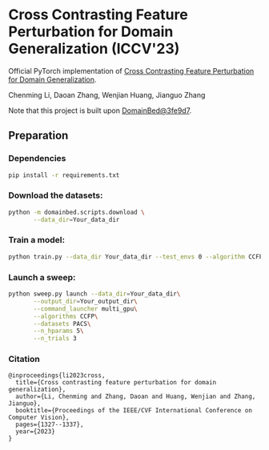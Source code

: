 # Cross Contrasting Feature Perturbation for Domain Generalization (ICCV'23)

Official PyTorch implementation of [Cross Contrasting Feature Perturbation for Domain Generalization](https://arxiv.org/abs/2307.12502).

Chenming Li, Daoan Zhang, Wenjian Huang, Jianguo Zhang

Note that this project is built upon [DomainBed@3fe9d7](https://github.com/facebookresearch/DomainBed).

## Preparation

### Dependencies

```sh
pip install -r requirements.txt
```

### Download the datasets:
```sh
python -m domainbed.scripts.download \
       --data_dir=Your_data_dir
```

### Train a model:
```sh
python train.py --data_dir Your_data_dir --test_envs 0 --algorithm CCFP --dataset PACS
```

### Launch a sweep:
```sh
python sweep.py launch --data_dir=Your_data_dir\
       --output_dir=Your_output_dir\
       --command_launcher multi_gpu\
       --algorithms CCFP\
       --datasets PACS\
       --n_hparams 5\
       --n_trials 3
```

### Citation
```plaintext
@inproceedings{li2023cross,
  title={Cross contrasting feature perturbation for domain generalization},
  author={Li, Chenming and Zhang, Daoan and Huang, Wenjian and Zhang, Jianguo},
  booktitle={Proceedings of the IEEE/CVF International Conference on Computer Vision},
  pages={1327--1337},
  year={2023}
}
```

